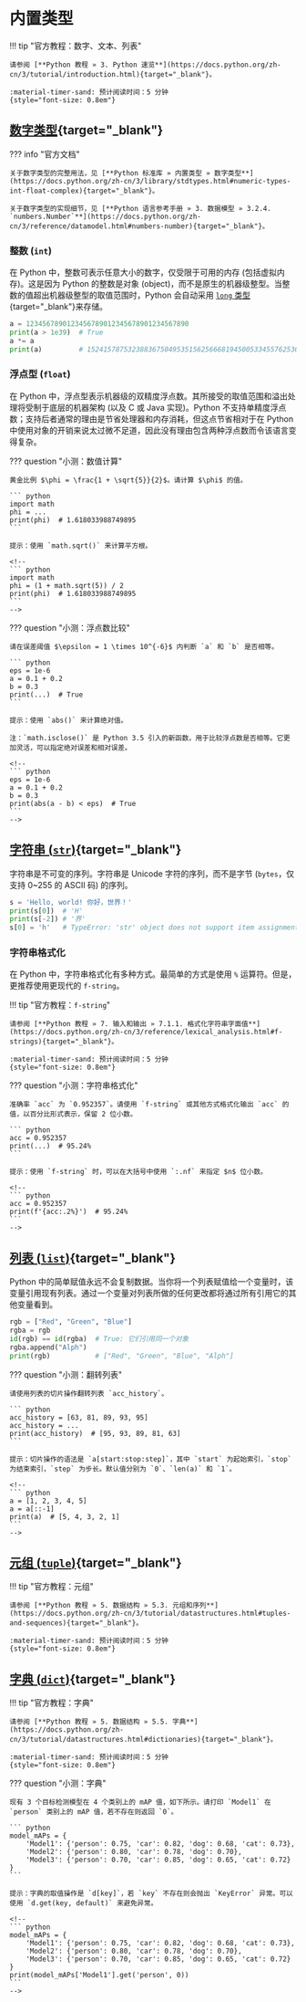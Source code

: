 # 内置类型

!!! tip "官方教程：数字、文本、列表"

    请参阅 [**Python 教程 » 3. Python 速览**](https://docs.python.org/zh-cn/3/tutorial/introduction.html){target="_blank"}。

    :material-timer-sand: 预计阅读时间：5 分钟
    {style="font-size: 0.8em"}

## [数字类型](https://docs.python.org/zh-cn/3/library/stdtypes.html#numeric-types-int-float-complex){target="_blank"}

??? info "官方文档"

    关于数字类型的完整用法，见 [**Python 标准库 » 内置类型 » 数字类型**](https://docs.python.org/zh-cn/3/library/stdtypes.html#numeric-types-int-float-complex){target="_blank"}。

    关于数字类型的实现细节，见 [**Python 语言参考手册 » 3. 数据模型 » 3.2.4. `numbers.Number`**](https://docs.python.org/zh-cn/3/reference/datamodel.html#numbers-number){target="_blank"}。

### 整数 (`int`)

在 Python 中，整数可表示任意大小的数字，仅受限于可用的内存 (包括虚拟内存)。这是因为 Python 的整数是对象 (object)，而不是原生的机器级整型。当整数的值超出机器级整型的取值范围时，Python 会自动采用 [`long` 类型](https://github.com/python/cpython/blob/main/Include/cpython/longintrepr.h){target="_blank"}来存储。<!-- 严谨性待审查 -->

``` python
a = 1234567890123456789012345678901234567890
print(a > 1e39)  # True
a *= a
print(a)         # 1524157875323883675049535156256668194500533455762536198787501905199875019052100
```

### 浮点型 (`float`)

在 Python 中，浮点型表示机器级的双精度浮点数。其所接受的取值范围和溢出处理将受制于底层的机器架构 (以及 C 或 Java 实现)。Python 不支持单精度浮点数；支持后者通常的理由是节省处理器和内存消耗，但这点节省相对于在 Python 中使用对象的开销来说太过微不足道，因此没有理由包含两种浮点数而令该语言变得复杂。

??? question "小测：数值计算"

    黄金比例 $\phi = \frac{1 + \sqrt{5}}{2}$。请计算 $\phi$ 的值。

    ``` python
    import math
    phi = ...
    print(phi)  # 1.618033988749895
    ```

    提示：使用 `math.sqrt()` 来计算平方根。

    <!--
    ``` python
    import math
    phi = (1 + math.sqrt(5)) / 2
    print(phi)  # 1.618033988749895
    ```
    -->

??? question "小测：浮点数比较"

    请在误差阈值 $\epsilon = 1 \times 10^{-6}$ 内判断 `a` 和 `b` 是否相等。

    ``` python
    eps = 1e-6
    a = 0.1 + 0.2
    b = 0.3
    print(...)  # True
    ```

    提示：使用 `abs()` 来计算绝对值。

    注：`math.isclose()` 是 Python 3.5 引入的新函数，用于比较浮点数是否相等。它更加灵活，可以指定绝对误差和相对误差。

    <!--
    ``` python
    eps = 1e-6
    a = 0.1 + 0.2
    b = 0.3
    print(abs(a - b) < eps)  # True
    ```
    -->

## [字符串 (`str`)](https://docs.python.org/zh-cn/3/library/stdtypes.html#textseq){target="_blank"}

字符串是不可变的序列。字符串是 Unicode 字符的序列，而不是字节 (`bytes`，仅支持 0~255 的 ASCII 码) 的序列。

``` python
s = 'Hello, world! 你好，世界！'
print(s[0])  # 'H'
print(s[-2]) # '界'
s[0] = 'h'   # TypeError: 'str' object does not support item assignment
```

### 字符串格式化

在 Python 中，字符串格式化有多种方式。最简单的方式是使用 `%` 运算符。但是，更推荐使用更现代的 `f-string`。

!!! tip "官方教程：`f-string`"

    请参阅 [**Python 教程 » 7. 输入和输出 » 7.1.1. 格式化字符串字面值**](https://docs.python.org/zh-cn/3/reference/lexical_analysis.html#f-strings){target="_blank"}。

    :material-timer-sand: 预计阅读时间：5 分钟
    {style="font-size: 0.8em"}

??? question "小测：字符串格式化"

    准确率 `acc` 为 `0.952357`。请使用 `f-string` 或其他方式格式化输出 `acc` 的值，以百分比形式表示，保留 2 位小数。

    ``` python
    acc = 0.952357
    print(...)  # 95.24%
    ```

    提示：使用 `f-string` 时，可以在大括号中使用 `:.nf` 来指定 $n$ 位小数。

    <!--
    ``` python
    acc = 0.952357
    print(f'{acc:.2%}')  # 95.24%
    ```
    -->

## [列表 (`list`)](https://docs.python.org/zh-cn/3/library/stdtypes.html#lists){target="_blank"}

Python 中的简单赋值永远不会复制数据。当你将一个列表赋值给一个变量时，该变量引用现有列表。通过一个变量对列表所做的任何更改都将通过所有引用它的其他变量看到。

``` python
rgb = ["Red", "Green", "Blue"]
rgba = rgb
id(rgb) == id(rgba)  # True: 它们引用同一个对象
rgba.append("Alph")
print(rgb)           # ["Red", "Green", "Blue", "Alph"]
```

??? question "小测：翻转列表"

    请使用列表的切片操作翻转列表 `acc_history`。

    ``` python
    acc_history = [63, 81, 89, 93, 95]
    acc_history = ...
    print(acc_history)  # [95, 93, 89, 81, 63]
    ```

    提示：切片操作的语法是 `a[start:stop:step]`，其中 `start` 为起始索引，`stop` 为结束索引，`step` 为步长。默认值分别为 `0`、`len(a)` 和 `1`。

    <!--
    ``` python
    a = [1, 2, 3, 4, 5]
    a = a[::-1]
    print(a)  # [5, 4, 3, 2, 1]
    ```
    -->

## [元组 (`tuple`)](https://docs.python.org/zh-cn/3/library/stdtypes.html#tuples){target="_blank"}

!!! tip "官方教程：元组"

    请参阅 [**Python 教程 » 5. 数据结构 » 5.3. 元组和序列**](https://docs.python.org/zh-cn/3/tutorial/datastructures.html#tuples-and-sequences){target="_blank"}。

    :material-timer-sand: 预计阅读时间：5 分钟
    {style="font-size: 0.8em"}

## [字典 (`dict`)](https://docs.python.org/zh-cn/3/library/stdtypes.html#mapping-types-dict){target="_blank"}

!!! tip "官方教程：字典"

    请参阅 [**Python 教程 » 5. 数据结构 » 5.5. 字典**](https://docs.python.org/zh-cn/3/tutorial/datastructures.html#dictionaries){target="_blank"}。

    :material-timer-sand: 预计阅读时间：5 分钟
    {style="font-size: 0.8em"}

??? question "小测：字典"

    现有 3 个目标检测模型在 4 个类别上的 mAP 值，如下所示。请打印 `Model1` 在 `person` 类别上的 mAP 值，若不存在则返回 `0`。

    ``` python
    model_mAPs = {
        'Model1': {'person': 0.75, 'car': 0.82, 'dog': 0.68, 'cat': 0.73},
        'Model2': {'person': 0.80, 'car': 0.78, 'dog': 0.70},
        'Model3': {'person': 0.70, 'car': 0.85, 'dog': 0.65, 'cat': 0.72}
    }
    ```

    提示：字典的取值操作是 `d[key]`，若 `key` 不存在则会抛出 `KeyError` 异常。可以使用 `d.get(key, default)` 来避免异常。

    <!--
    ``` python
    model_mAPs = {
        'Model1': {'person': 0.75, 'car': 0.82, 'dog': 0.68, 'cat': 0.73},
        'Model2': {'person': 0.80, 'car': 0.78, 'dog': 0.70},
        'Model3': {'person': 0.70, 'car': 0.85, 'dog': 0.65, 'cat': 0.72}
    }
    print(model_mAPs['Model1'].get('person', 0))
    ```
    -->
